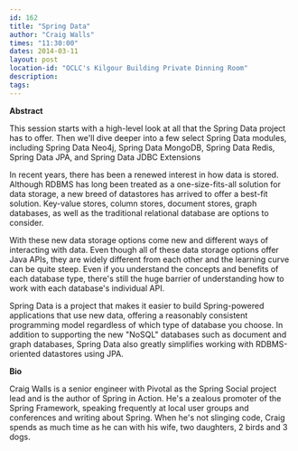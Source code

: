 ```yaml
---
id: 162
title: "Spring Data"
author: "Craig Walls"
times: "11:30:00"
dates: 2014-03-11
layout: post
location-id: "OCLC's Kilgour Building Private Dinning Room"  
description: 
tags: 
---
```

 **Abstract**

This session starts with a high-level look at all that the Spring Data project has to offer. Then we'll dive deeper into a few select Spring Data modules, including Spring Data Neo4j, Spring Data MongoDB, Spring Data Redis, Spring Data JPA, and Spring Data JDBC Extensions  
  
In recent years, there has been a renewed interest in how data is stored. Although RDBMS has long been treated as a one-size-fits-all solution for data storage, a new breed of datastores has arrived to offer a best-fit solution. Key-value stores, column stores, document stores, graph databases, as well as the traditional relational database are options to consider.  
  
With these new data storage options come new and different ways of interacting with data. Even though all of these data storage options offer Java APIs, they are widely different from each other and the learning curve can be quite steep. Even if you understand the concepts and benefits of each database type, there's still the huge barrier of understanding how to work with each database's individual API.  
  
Spring Data is a project that makes it easier to build Spring-powered applications that use new data, offering a reasonably consistent programming model regardless of which type of database you choose. In addition to supporting the new "NoSQL" databases such as document and graph databases, Spring Data also greatly simplifies working with RDBMS-oriented datastores using JPA.  

**Bio**

Craig Walls is a senior engineer with Pivotal as the Spring Social project lead and is the author of Spring in Action. He's a zealous promoter of the Spring Framework, speaking frequently at local user groups and conferences and writing about Spring. When he's not slinging code, Craig spends as much time as he can with his wife, two daughters, 2 birds and 3 dogs.

